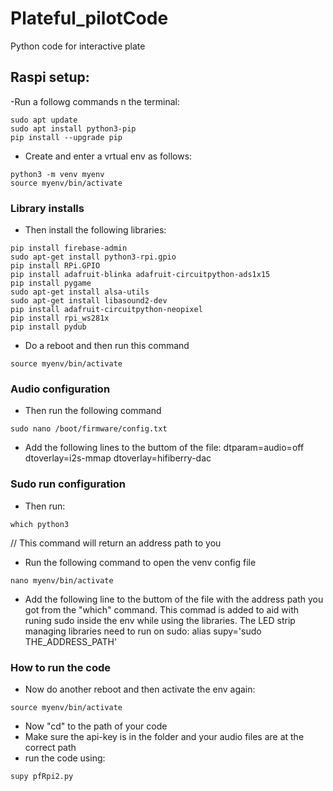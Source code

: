 # Plateful_pilotCode
Python code for interactive plate

## Raspi setup:
-Run a followg commands n the terminal:
``` shell
sudo apt update
sudo apt install python3-pip
pip install --upgrade pip
```
- Create and enter a vrtual env as follows:
``` shell
python3 -m venv myenv
source myenv/bin/activate
```

### Library installs
- Then install the following libraries:
``` shell
pip install firebase-admin
sudo apt-get install python3-rpi.gpio
pip install RPi.GPIO
pip install adafruit-blinka adafruit-circuitpython-ads1x15
pip install pygame
sudo apt-get install alsa-utils
sudo apt-get install libasound2-dev
pip install adafruit-circuitpython-neopixel
pip install rpi_ws281x
pip install pydub
```
- Do a reboot and then run this command
``` shell
source myenv/bin/activate
```

### Audio configuration
- Then run the following command
``` shell
sudo nano /boot/firmware/config.txt
```
- Add the following lines to the buttom of the file:
dtparam=audio=off
dtoverlay=i2s-mmap
dtoverlay=hifiberry-dac

### Sudo run configuration
- Then run:
``` shell
which python3
```
// This command will return an address path to you
- Run the following command to open the venv config file
``` shell
nano myenv/bin/activate
```
- Add the following line to the buttom of the file with the address path you got from the "which" command. This commad is added to aid with runing sudo inside the env while using the libraries. The LED strip managing libraries need to run on sudo:
alias supy='sudo THE_ADDRESS_PATH'

### How to run the code
- Now do another reboot and then activate the env again:
``` shell
source myenv/bin/activate
```
- Now "cd" to the path of your code
- Make sure the api-key is in the folder and your audio files are at the correct path
- run the code using:
``` shell
supy pfRpi2.py
```
